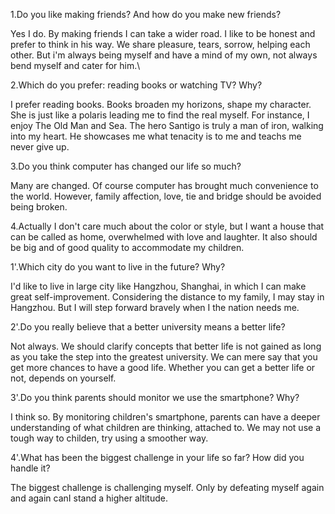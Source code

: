 1.Do you like making friends? And how do you make new friends?

Yes I do. By making friends I can take a wider road.
I like to be honest and prefer to think in his way.
We share pleasure, tears, sorrow, helping each other.
But i'm always being myself and have a mind of my own, not always bend myself and cater for him.\

2.Which do you prefer: reading books or watching TV? Why?

I prefer reading books.
Books broaden my horizons, shape my character.
She is just like a polaris leading me to find the real myself.
For instance, I enjoy The Old Man and Sea. 
The hero Santigo is truly a man of iron, walking into my heart.
He showcases me what tenacity is to me and teachs me never give up.

3.Do you think computer has changed our life so much?

Many are changed. Of course computer has brought much convenience to the world.
However, family affection, love, tie and bridge should be avoided being broken.

4.Actually I don't care much about the color or style, 
but I want a house that can be called as home, overwhelmed with love and laughter.
It also should be big and of good quality to accommodate my children.

1'.Which city do you want to live in the future? Why?

I'd like to live in large city like Hangzhou, Shanghai, in which I can make great self-improvement.
Considering the distance to my family, I may stay in Hangzhou.
But I will step forward bravely when I the nation needs me.

2'.Do you really believe that a better university means a better life?

Not always. We should clarify concepts that better life is not gained 
as long as you take the step into the greatest university.
We can mere say that you get more chances to have a good life.
Whether you can get a better life or not, depends on yourself.

3'.Do you think parents should monitor we use the smartphone? Why?

I think so. By monitoring children's smartphone, 
parents can have a deeper understanding of what children are thinking, attached to.
We may not use a tough way to childen, try using a smoother way.

4'.What has been the biggest challenge in your life so far? How did you handle it?

The biggest challenge is challenging myself.
Only by defeating myself again and again canI stand a higher altitude.
